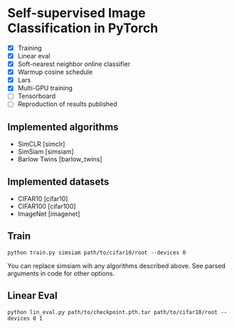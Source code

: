 # Self-supervised Image Classification in PyTorch
 - [x] Training
 - [x] Linear eval
 - [x] Soft-nearest neighbor online classifier
 - [x] Warmup cosine schedule
 - [x] Lars
 - [x] Multi-GPU training
 - [ ] Tensorboard
 - [ ] Reproduction of results published

## Implemented algorithms

 * SimCLR [simclr]
 * SimSiam [simsiam]
 * Barlow Twins [barlow_twins]

## Implemented datasets

 * CIFAR10 [cifar10]
 * CIFAR100 [cifar100]
 * ImageNet [imagenet]

## Train

```
python train.py simsiam path/to/cifar10/root --devices 0
```

You can replace simsiam wih any algorithms described above. See parsed arguments in code for other options.

## Linear Eval

```
python lin_eval.py path/to/checkpoint.pth.tar path/to/cifar10/root --devices 0 1
```